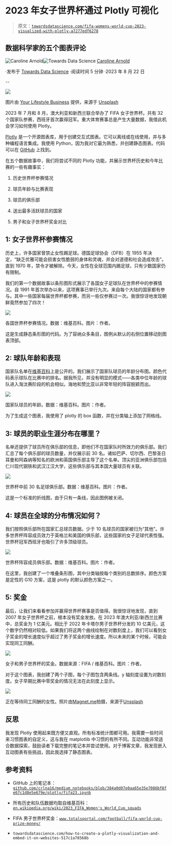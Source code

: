 # 2023 年女子世界杯通过 Plotly 可视化

> 原文：[`towardsdatascience.com/fifa-womens-world-cup-2023-visualized-with-plotly-a7277edf6278`](https://towardsdatascience.com/fifa-womens-world-cup-2023-visualized-with-plotly-a7277edf6278)

## 数据科学家的五个图表评论

[](https://medium.com/@caroline.arnold_63207?source=post_page-----a7277edf6278--------------------------------)![Caroline Arnold](https://medium.com/@caroline.arnold_63207?source=post_page-----a7277edf6278--------------------------------)[](https://towardsdatascience.com/?source=post_page-----a7277edf6278--------------------------------)![Towards Data Science](https://towardsdatascience.com/?source=post_page-----a7277edf6278--------------------------------) [Caroline Arnold](https://medium.com/@caroline.arnold_63207?source=post_page-----a7277edf6278--------------------------------)

·发布于 [Towards Data Science](https://towardsdatascience.com/?source=post_page-----a7277edf6278--------------------------------) ·阅读时间 5 分钟 ·2023 年 8 月 22 日

--

![](img/130507d599a7ec632508ddb49fd74304.png)

图片由 [Your Lifestyle Business](https://unsplash.com/@ylblife?utm_source=medium&utm_medium=referral) 提供，来源于 [Unsplash](https://unsplash.com/?utm_source=medium&utm_medium=referral)

2023 年 7 月和 8 月，澳大利亚和新西兰联合举办了 FIFA 女子世界杯。共有 32 个国家队参赛，西班牙首次赢得冠军。重大体育赛事总是产生大量数据，我借此机会学习如何使用 Plotly。

[Plotly](https://plot.ly) 是一个开源图表库，用于创建交互式图表。它可以离线或在线使用，并与多种编程语言集成。我使用 Python，因为我对它最为熟悉，并创建静态图表。代码可以在 [GitHub](https://github.com/crlna16/medium_notebooks/blob/384a0d07e0aa65e35e7086bf8fe67c1d8e5e679e/plotly/fifa23.ipynb) 上找到。

在五个数据故事中，我们将尝试不同的 Plotly 功能，并展示世界杯历史和今年比赛的一些有趣事实：

1.  历史世界杯参赛情况

1.  球员年龄与比赛表现

1.  球员的俱乐部

1.  送出最多活跃球员的国家

1.  男子和女子世界杯奖金对比

## 1: 女子世界杯参赛情况

历史上，许多国家曾禁止女性踢足球。德国足球协会（DFB）在 1955 年决定，“缺乏优雅可能会损害女性脆弱的身体和灵魂，并会对道德和社会造成攻击”。直到 1970 年，禁令才被解除。今天，女性在全球范围内踢足球，只有少数国家仍有限制。

我们的第一个数据故事以条形图形式展示了各国女子足球队在世界杯中的参赛情况。自 1991 年首次举办以来，这项赛事已举行九次。来自每个大陆的国家都有参与。其中一些国家每届世界杯都参赛，而另一些仅参赛过一次。我很惊讶地发现朝鲜竟然参加了四次！

![](img/3daef6781bb4568335e872d92dfc3d0b.png)

各国世界杯参赛情况。数据：维基百科。图片：作者。

这是生成静态条形图的代码。为了容纳众多条目，图例从默认的右侧位置移动到图表顶部。

## 2: 球队年龄和表现

国家队名单在[维基百科](https://en.wikipedia.org/wiki/2023_FIFA_Women's_World_Cup_squads)上是公开的。我们展示了国家队球员的年龄分布图。颜色代码表示球队在比赛中的排名。据我所见，并没有明显的模式——各类中位年龄的球队进入淘汰赛阶段的机会相似。海地和赞比亚以非常年轻的阵容脱颖而出。

![](img/a082108e613e3cdcfa3524329b4cfb40.png)

国家队球员的年龄。数据：维基百科。图片：作者。

为了生成这个图表，我使用了 plotly 的 box 函数，并在分类轴上添加了网格线。

## 3: 球员的职业生涯分布在哪里？

名单还提供了球员所在俱乐部的信息，即他们不在国家队时所效力的俱乐部。我们汇总了每个俱乐部的球员数量，并仅展示前 30 名。诸如巴萨、切尔西、巴黎圣日耳曼和阿森纳等知名的欧洲和英国俱乐部主导了这个名单。顶尖的亚洲俱乐部包括仁川现代钢铁和武汉江汉大学，这些俱乐部与其本国大量球员有关联。

![](img/716d2a7f26be5d906b99ce266bbc3663.png)

世界杯中前 30 名足球俱乐部。数据：维基百科。图片：作者。

这是一个标准的折线图，由于只有一条线，因此图例被关闭。

## 4: 球员在全球的分布情况如何？

我们按照俱乐部所在国家汇总球员数据。少于 10 名球员的国家被归为“其他”。许多世界杯阵容成员效力于英格兰和美国的俱乐部，这些国家的女子足球代表性强。世界杯冠军西班牙也吸引了许多顶级球员。

![](img/98c3f07a5fd133c2d33c5b264cf9f4c1.png)

世界杯阵容成员俱乐部。数据：维基百科。图片：作者。

在这里，我创建了一个堆叠条形图，其中分类轴按每个类别的总数排序。颜色方案是定性的 G10 方案，这是 plotly 的默认颜色方案之一。

## 5: 奖金

最后，让我们来看看参加并赢得世界杯赛事是否值得。我很惊讶地发现，直到 2007 年女子世界杯之前，根本没有奖金发放。在 2023 年澳大利亚/新西兰比赛中，总奖金为 1 亿美元。相比于 2022 年卡塔尔男子世界杯分发的 10 亿美元，这个数字仍然相对较低。如果我们将这两个曲线绘制在对数刻度上，我们可以看到女子奖金的增长速度似乎超过了男子奖金的增长速度。所以未来的某个时候，可能会实现同工同酬。

![](img/1661b7c2d63e752aebf7ae883f95a5e2.png)

女子和男子世界杯的奖金。数据来源：FIFA / 维基百科。图片：作者。

对于这个图表，我创建了两个子图，每个子图包含两条线。y 轴刻度设置为对数刻度。女子早期比赛中零奖金的情况无法在此刻度上显示。

![](img/7280a76e3100354a3f1a6371b744bbdb.png)

正在等待同工同酬的女性。照片由[Magnet.me](https://unsplash.com/@magnetme?utm_source=medium&utm_medium=referral)拍摄，来源于[Unsplash](https://unsplash.com/?utm_source=medium&utm_medium=referral)

## 反思

我发现 Plotly 使用起来既方便又直观。所有标准统计图都可用。我需要一些时间来习惯图表的自定义，这与我在 matplotlib 中习惯的有所不同。互动功能非常适合数据探索，鼓励读者下载完整的笔记本并尝试使用。对于博客文章，我发现嵌入互动图表有些挑战，因此我选择了静态图表。

## 参考资料

+   GitHub 上的笔记本：[`github.com/crlna16/medium_notebooks/blob/384a0d07e0aa65e35e7086bf8fe67c1d8e5e679e/plotly/fifa23.ipynb`](https://github.com/crlna16/medium_notebooks/blob/384a0d07e0aa65e35e7086bf8fe67c1d8e5e679e/plotly/fifa23.ipynb)

+   所有历史和队伍数据均取自维基百科：[`en.wikipedia.org/wiki/2023_FIFA_Women's_World_Cup_squads`](https://en.wikipedia.org/wiki/2023_FIFA_Women's_World_Cup_squads)

+   FIFA 男子世界杯奖金：[`www.totalsportal.com/football/fifa-world-cup-prize-money/`](https://www.totalsportal.com/football/fifa-world-cup-prize-money/)

+   `towardsdatascience.com/how-to-create-a-plotly-visualization-and-embed-it-on-websites-517c1a78568b`
